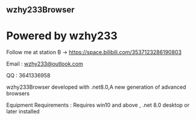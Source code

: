 ## wzhy233Browser


# Powered by wzhy233

 Follow me at station B  ->  https://space.bilibili.com/3537123286190803
 
 Email : wzhy233@outlook.com
 
 QQ : 3641336958
 
 wzhy233Browser developed with .net8.0,A new generation of advanced browsers
 
 Equipment Requirements : Requires win10 and above , .net 8.0 desktop or later installed
